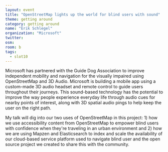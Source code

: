 ```yaml
---
layout: event
title: "OpenStreetMap lights up the world for blind users with sound"
theme: getting around
category: getting around
name: "Erik Schlegel"
organization: "Microsoft"
twitter:
osm:
room: b
tags:
  - slot10
---
```

Microsoft has partnered with the Guide Dog Association to improve independent mobility and navigation for the visually impaired using OpenStreetMap and 3D Audio. Microsoft is building a mobile app using a custom-made 3D audio headset and remote control to guide users throughout their journeys. This sound-based technology has the potential to improve the way people experience everyday life through audio cues for nearby points of interest, along with 3D spatial audio pings to help keep the user on the right path. 
 
My talk will dig into our two uses of OpenStreetMap in this project: 1) how we use accessibility content from OpenStreetMap to empower blind users with confidence when they're traveling in an urban environment and 2) how we are using Mapzen and Elasticsearch to index and scale the availability of our cloud-based service platform used to navigate blind user and the open source project we created to share this with the community.